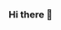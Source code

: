 ### Hi there 👋

<!--
**samuelmwalami/samuelmwalami** is a ✨ _special_ ✨ repository because its `README.md` (this file) appears on your GitHub profile.

<h1 align="center">Hi 👋, I'm Samuel Mwalami</h1>
<h3 align="center">A passionate software developer from Kenya</h3>

<p align="left"> <img src="https://komarev.com/ghpvc/?username=samuelmwalami&label=Profile%20views&color=0e75b6&style=flat" alt="samuelmwalami" /> </p>

<p align="left"> <a href="https://github.com/ryo-ma/github-profile-trophy"><img src="https://github-profile-trophy.vercel.app/?username=samuelmwalami" alt="samuelmwalami" /></a> </p>

<p align="left"> <a href="https://twitter.com/samuelmwalami" target="blank"><img src="https://img.shields.io/twitter/follow/samuelmwalami?logo=twitter&style=for-the-badge" alt="samuelmwalami" /></a> </p>

- 🌱 I’m currently learning **flask and Django**

- 👨‍💻 All of my projects are available at [https://github.com/samuelmwalami](https://github.com/samuelmwalami)

- 💬 Ask me about **python, HTML, CSS and JavaScript**

- 📫 How to reach me **samuelmwalami@gamil.com**

<h3 align="left">Connect with me:</h3>
<p align="left">
<a href="https://twitter.com/samuelmwalami" target="blank"><img align="center" src="https://raw.githubusercontent.com/rahuldkjain/github-profile-readme-generator/master/src/images/icons/Social/twitter.svg" alt="samuelmwalami" height="30" width="40" /></a>
</p>

<h3 align="left">Languages and Tools:</h3>
<p align="left"> <a href="https://www.cprogramming.com/" target="_blank" rel="noreferrer"> <img src="https://raw.githubusercontent.com/devicons/devicon/master/icons/c/c-original.svg" alt="c" width="40" height="40"/> </a> <a href="https://www.w3schools.com/cpp/" target="_blank" rel="noreferrer"> <img src="https://raw.githubusercontent.com/devicons/devicon/master/icons/cplusplus/cplusplus-original.svg" alt="cplusplus" width="40" height="40"/> </a> <a href="https://www.w3schools.com/css/" target="_blank" rel="noreferrer"> <img src="https://raw.githubusercontent.com/devicons/devicon/master/icons/css3/css3-original-wordmark.svg" alt="css3" width="40" height="40"/> </a> <a href="https://www.djangoproject.com/" target="_blank" rel="noreferrer"> <img src="https://cdn.worldvectorlogo.com/logos/django.svg" alt="django" width="40" height="40"/> </a> <a href="https://flask.palletsprojects.com/" target="_blank" rel="noreferrer"> <img src="https://www.vectorlogo.zone/logos/pocoo_flask/pocoo_flask-icon.svg" alt="flask" width="40" height="40"/> </a> <a href="https://www.w3.org/html/" target="_blank" rel="noreferrer"> <img src="https://raw.githubusercontent.com/devicons/devicon/master/icons/html5/html5-original-wordmark.svg" alt="html5" width="40" height="40"/> </a> <a href="https://www.java.com" target="_blank" rel="noreferrer"> <img src="https://raw.githubusercontent.com/devicons/devicon/master/icons/java/java-original.svg" alt="java" width="40" height="40"/> </a> <a href="https://developer.mozilla.org/en-US/docs/Web/JavaScript" target="_blank" rel="noreferrer"> <img src="https://raw.githubusercontent.com/devicons/devicon/master/icons/javascript/javascript-original.svg" alt="javascript" width="40" height="40"/> </a> <a href="https://www.mysql.com/" target="_blank" rel="noreferrer"> <img src="https://raw.githubusercontent.com/devicons/devicon/master/icons/mysql/mysql-original-wordmark.svg" alt="mysql" width="40" height="40"/> </a> <a href="https://www.python.org" target="_blank" rel="noreferrer"> <img src="https://raw.githubusercontent.com/devicons/devicon/master/icons/python/python-original.svg" alt="python" width="40" height="40"/> </a> </p>

<p><img align="left" src="https://github-readme-stats.vercel.app/api/top-langs?username=samuelmwalami&show_icons=true&locale=en&layout=compact" alt="samuelmwalami" /></p>

<p>&nbsp;<img align="center" src="https://github-readme-stats.vercel.app/api?username=samuelmwalami&show_icons=true&locale=en" alt="samuelmwalami" /></p>
